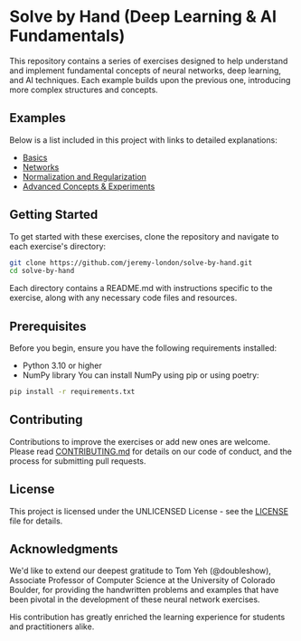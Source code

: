 # Solve by Hand (Deep Learning & AI Fundamentals)

This repository contains a series of exercises designed to help understand and implement fundamental concepts of neural networks, deep learning, and AI techniques. Each example builds upon the previous one, introducing more complex structures and concepts.

## Examples

Below is a list included in this project with links to detailed explanations:

- [Basics](./examples/basics/README.md)
- [Networks](./examples/networks/README.md)
- [Normalization and Regularization](./examples/normalization_and_regularization/README.md)
- [Advanced Concepts & Experiments](./examples/advance_concepts/README.md)

## Getting Started

To get started with these exercises, clone the repository and navigate to each exercise's directory:

```bash
git clone https://github.com/jeremy-london/solve-by-hand.git
cd solve-by-hand
```

Each directory contains a README.md with instructions specific to the exercise, along with any necessary code files and resources.

## Prerequisites

Before you begin, ensure you have the following requirements installed:

- Python 3.10 or higher
- NumPy library
You can install NumPy using pip or using poetry:

```bash
pip install -r requirements.txt
```

## Contributing

Contributions to improve the exercises or add new ones are welcome. Please read [CONTRIBUTING.md](./CONTRIBUTING.md) for details on our code of conduct, and the process for submitting pull requests.

## License

This project is licensed under the UNLICENSED License - see the [LICENSE](./LICENSE) file for details.

## Acknowledgments

We'd like to extend our deepest gratitude to Tom Yeh (@doubleshow), Associate Professor of Computer Science at the University of Colorado Boulder, for providing the handwritten problems and examples that have been pivotal in the development of these neural network exercises.

His contribution has greatly enriched the learning experience for students and practitioners alike.
